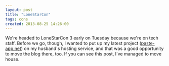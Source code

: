 ```yaml
---
layout: post
title: "LoneStarCon"
tags: cons
created: 2013-08-25 14:26:00
---
```

We're headed to LoneStarCon 3 early on Tuesday because we're on tech staff.  Before we go, though, I wanted to put up my latest project ([paste-app.net](http://paste-app.net)) on my husband's hosting service, and that was a good opportunity to move the blog there, too.  If you can see this post, I've managed to move house.
